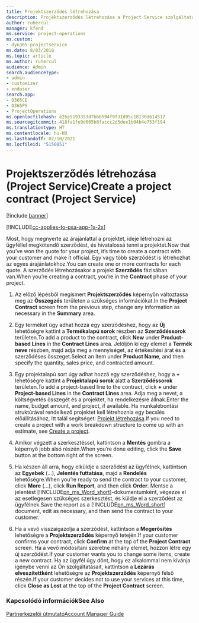 ```yaml
---
title: Projektszerződés létrehozása
description: Projektszerződés létrehozása a Project Service szolgáltatásban
author: ruhercul
manager: kfend
ms.service: project-operations
ms.custom:
- dyn365-projectservice
ms.date: 8/03/2018
ms.topic: article
ms.author: ruhercul
audience: Admin
search.audienceType:
- admin
- customizer
- enduser
search.app:
- D365CE
- D365PS
- ProjectOperations
ms.openlocfilehash: e26e5193353d7bbb594f9f31d95c18130d614517
ms.sourcegitcommit: 418fa1fe9d605b8faccc2d5dee1b04b4e753f194
ms.translationtype: HT
ms.contentlocale: hu-HU
ms.lasthandoff: 02/10/2021
ms.locfileid: "5150851"
---
```

# <a name="create-a-project-contract-project-service"></a><span data-ttu-id="de19b-103">Projektszerződés létrehozása (Project Service)</span><span class="sxs-lookup"><span data-stu-id="de19b-103">Create a project contract (Project Service)</span></span>

[!include [banner](../includes/psa-now-project-operations.md)]

[!INCLUDE[cc-applies-to-psa-app-1x-2x](../includes/cc-applies-to-psa-app-1x-2x.md)]

<span data-ttu-id="de19b-104">Most, hogy megnyerte az árajánlattal a projektet, ideje létrehozni az ügyféllel megkötendő szerződést, és hivatalossá tenni a projektet.</span><span class="sxs-lookup"><span data-stu-id="de19b-104">Now that you’ve won the quote for your project, it’s time to create a contract with your customer and make it official.</span></span> <span data-ttu-id="de19b-105">Egy vagy több szerződést is létrehozhat az egyes árajánlatokhoz.</span><span class="sxs-lookup"><span data-stu-id="de19b-105">You can create one or more contracts for each quote.</span></span> <span data-ttu-id="de19b-106">A szerződés létrehozásakor a projekt **Szerződés** fázisában van.</span><span class="sxs-lookup"><span data-stu-id="de19b-106">When you’re creating a contract, you’re in the **Contract** phase of your project.</span></span>  
  
1. <span data-ttu-id="de19b-107">Az előző lépésből megismert **Projektszerződés** képernyőn változtassa meg az **Összegzés** területen a szükséges információkat.</span><span class="sxs-lookup"><span data-stu-id="de19b-107">In the **Project Contract** screen from the previous step, change any information as necessary in the **Summary** area.</span></span>  
  
2. <span data-ttu-id="de19b-108">Egy terméket úgy adhat hozzá egy szerződéshez, hogy az **Új** lehetőségre kattint a **Termékalapú sorok** részben az **Szerződéssorok** területen.</span><span class="sxs-lookup"><span data-stu-id="de19b-108">To add a product to the contract, click **New** under **Product-based Lines** in the **Contract Lines** area.</span></span> <span data-ttu-id="de19b-109">Jelöljön ki egy elemet a **Termék neve** részben, majd adja meg a mennyiséget, az értékesítési árat és a szerződéses összeget.</span><span class="sxs-lookup"><span data-stu-id="de19b-109">Select an item under **Product Name**, and then specify the quantity, sales price, and contracted amount.</span></span>  
  
3. <span data-ttu-id="de19b-110">Egy projektalapú sort úgy adhat hozzá egy szerződéshez, hogy a **+** lehetőségre kattint a **Projektalapú sorok** alatt a **Szerződéssorok** területen.</span><span class="sxs-lookup"><span data-stu-id="de19b-110">To add a project-based line to the contract, click **+** under **Project-based Lines** in the **Contract Lines** area.</span></span> <span data-ttu-id="de19b-111">Adja meg a nevet, a költségvetés összegét és a projektet, ha rendelkezésre állnak.</span><span class="sxs-lookup"><span data-stu-id="de19b-111">Enter the name, budget amount, and project, if available.</span></span> <span data-ttu-id="de19b-112">Ha munkalebontási struktúrával rendelkező projektet kell létrehoznia egy becslés előállításához, itt talál segítséget: [Projekt létrehozása](../psa/create-project.md).</span><span class="sxs-lookup"><span data-stu-id="de19b-112">If you need to create a project with a work breakdown structure to come up with an estimate, see [Create a project](../psa/create-project.md).</span></span>  
  
4. <span data-ttu-id="de19b-113">Amikor végzett a szerkesztéssel, kattintson a **Mentés** gombra a képernyő jobb alsó részén.</span><span class="sxs-lookup"><span data-stu-id="de19b-113">When you’re done editing, click the **Save** button at the bottom right of the screen.</span></span>  
  
5. <span data-ttu-id="de19b-114">Ha készen áll arra, hogy elküldje a szerződést az ügyfélnek, kattintson az **Egyebek** (...), **Jelentés futtatása**, majd a **Rendelés** lehetőségre.</span><span class="sxs-lookup"><span data-stu-id="de19b-114">When you’re ready to send the contract to your customer, click **More** (…), click **Run Report**, and then click **Order**.</span></span> <span data-ttu-id="de19b-115">Mentse a jelentést [!INCLUDE[pn_ms_Word_short](../includes/pn-ms-word-short.md)]-dokumentumként, végezze el az esetlegesen szükséges szerkesztést, és küldje el a szerződést az ügyfélnek.</span><span class="sxs-lookup"><span data-stu-id="de19b-115">Save the report as a [!INCLUDE[pn_ms_Word_short](../includes/pn-ms-word-short.md)] document, edit as necessary, and then send the contract to your customer.</span></span>  
  
6. <span data-ttu-id="de19b-116">Ha a vevő visszaigazolja a szerződést, kattintson a **Megerősítés** lehetőségre a **Projektszerződés** képernyő tetején.</span><span class="sxs-lookup"><span data-stu-id="de19b-116">If your customer confirms your contract, click **Confirm** at the top of the **Project Contract** screen.</span></span> <span data-ttu-id="de19b-117">Ha a vevő módosítani szeretne néhány elemet, hozzon létre egy új szerződést.</span><span class="sxs-lookup"><span data-stu-id="de19b-117">If your customer wants you to change some items, create a new contract.</span></span> <span data-ttu-id="de19b-118">Ha az ügyfél úgy dönt, hogy ez alkalommal nem kívánja igénybe venni az Ön szolgáltatásait, kattintson a **Lezárás elveszítettként** lehetőségre az **Projektszerződés** képernyő felső részén.</span><span class="sxs-lookup"><span data-stu-id="de19b-118">If your customer decides not to use your services at this time, click **Close as Lost** at the top of the **Project Contract** screen.</span></span>  
  
### <a name="see-also"></a><span data-ttu-id="de19b-119">Kapcsolódó információk</span><span class="sxs-lookup"><span data-stu-id="de19b-119">See Also</span></span>  
 [<span data-ttu-id="de19b-120">Partnerkezelői útmutató</span><span class="sxs-lookup"><span data-stu-id="de19b-120">Account Manager Guide</span></span>](../psa/account-manager-guide.md)
